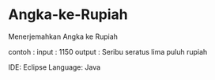 Angka-ke-Rupiah
===============

Menerjemahkan Angka ke Rupiah

contoh : 
input  : 1150
output : Seribu seratus lima puluh rupiah

IDE: Eclipse
Language: Java



